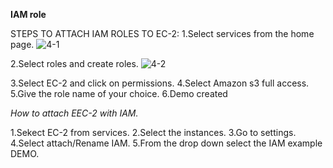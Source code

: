 **IAM role**

STEPS TO ATTACH IAM ROLES TO EC-2:
1.Select services from the home page.
![4-1](https://user-images.githubusercontent.com/61385129/81167403-c75e0600-8fb2-11ea-8ed7-3c40bc1f3b93.jpg)

2.Select roles and create roles.
![4-2](https://user-images.githubusercontent.com/61385129/81167660-38052280-8fb3-11ea-90a5-4e775ead103d.jpg)

3.Select EC-2 and click on permissions.
4.Select Amazon s3 full access.
5.Give the role name of your choice.
6.Demo created

*How to attach EEC-2 with IAM.*

1.Sekect EC-2 from services.
2.Select the instances.
3.Go to settings.
4.Select attach/Rename IAM.
5.From the drop down select the IAM example DEMO.
